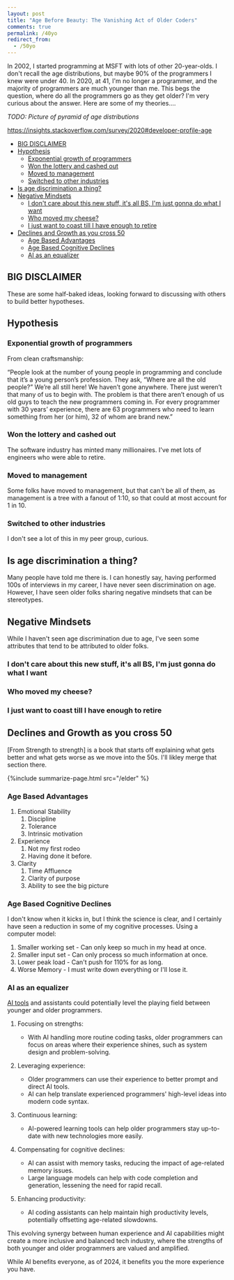 ```yaml
---
layout: post
title: "Age Before Beauty: The Vanishing Act of Older Coders"
comments: true
permalink: /40yo
redirect_from:
  - /50yo
---
```


In 2002, I started programming at MSFT with lots of other 20-year-olds. I don't recall the age distributions, but maybe 90% of the programmers I knew were under 40. In 2020, at 41, I'm no longer a programmer, and the majority of programmers are much younger than me. This begs the question, where do all the programmers go as they get older? I'm very curious about the answer. Here are some of my theories....

_TODO: Picture of pyramid of age distributions_

<https://insights.stackoverflow.com/survey/2020#developer-profile-age>

<!-- prettier-ignore-start -->
<!-- vim-markdown-toc-start -->

- [BIG DISCLAIMER](#big-disclaimer)
- [Hypothesis](#hypothesis)
    - [Exponential growth of programmers](#exponential-growth-of-programmers)
    - [Won the lottery and cashed out](#won-the-lottery-and-cashed-out)
    - [Moved to management](#moved-to-management)
    - [Switched to other industries](#switched-to-other-industries)
- [Is age discrimination a thing?](#is-age-discrimination-a-thing)
- [Negative Mindsets](#negative-mindsets)
    - [I don't care about this new stuff, it's all BS, I'm just gonna do what I want](#i-dont-care-about-this-new-stuff-its-all-bs-im-just-gonna-do-what-i-want)
    - [Who moved my cheese?](#who-moved-my-cheese)
    - [I just want to coast till I have enough to retire](#i-just-want-to-coast-till-i-have-enough-to-retire)
- [Declines and Growth as you cross 50](#declines-and-growth-as-you-cross-50)
    - [Age Based Advantages](#age-based-advantages)
    - [Age Based Cognitive Declines](#age-based-cognitive-declines)
    - [AI as an equalizer](#ai-as-an-equalizer)

<!-- vim-markdown-toc-end -->
<!-- prettier-ignore-end -->

## BIG DISCLAIMER

These are some half-baked ideas, looking forward to discussing with others to build better hypotheses.

## Hypothesis

### Exponential growth of programmers

From clean craftsmanship:

“People look at the number of young people in programming and conclude that it’s a young person’s profession. They ask, “Where are all the old people?” We’re all still here! We haven’t gone anywhere. There just weren’t that many of us to begin with. The problem is that there aren’t enough of us old guys to teach the new programmers coming in. For every programmer with 30 years’ experience, there are 63 programmers who need to learn something from her (or him), 32 of whom are brand new.”

### Won the lottery and cashed out

The software industry has minted many millionaires. I've met lots of engineers who were able to retire.

### Moved to management

Some folks have moved to management, but that can't be all of them, as management is a tree with a fanout of 1:10, so that could at most account for 1 in 10.

### Switched to other industries

I don't see a lot of this in my peer group, curious.

## Is age discrimination a thing?

Many people have told me there is. I can honestly say, having performed 100s of interviews in my career, I have never seen discrimination on age. However, I have seen older folks sharing negative mindsets that can be stereotypes.

## Negative Mindsets

While I haven't seen age discrimination due to age, I've seen some attributes that tend to be attributed to older folks.

### I don't care about this new stuff, it's all BS, I'm just gonna do what I want

### Who moved my cheese?

### I just want to coast till I have enough to retire

## Declines and Growth as you cross 50

[From Strength to strength] is a book that starts off explaining what gets better and what gets worse as we move into the 50s. I'll likley merge that section there.

{%include summarize-page.html src="/elder" %}

### Age Based Advantages

1. Emotional Stability
   1. Discipline
   1. Tolerance
   1. Intrinsic motivation
1. Experience
   1. Not my first rodeo
   1. Having done it before.
1. Clarity
   1. Time Affluence
   1. Clarity of purpose
   1. Ability to see the big picture

### Age Based Cognitive Declines

I don't know when it kicks in, but I think the science is clear, and I certainly have seen a reduction in some of my cognitive processes. Using a computer model:

1. Smaller working set - Can only keep so much in my head at once.
1. Smaller input set - Can only process so much information at once.
1. Lower peak load - Can't push for 110% for as long.
1. Worse Memory - I must write down everything or I'll lose it.

### AI as an equalizer

[AI tools](/ai-coder) and assistants could potentially level the playing field between younger and older programmers.

1. Focusing on strengths:

   - With AI handling more routine coding tasks, older programmers can focus on areas where their experience shines, such as system design and problem-solving.

2. Leveraging experience:

   - Older programmers can use their experience to better prompt and direct AI tools.
   - AI can help translate experienced programmers' high-level ideas into modern code syntax.

3. Continuous learning:

   - AI-powered learning tools can help older programmers stay up-to-date with new technologies more easily.

4. Compensating for cognitive declines:

   - AI can assist with memory tasks, reducing the impact of age-related memory issues.
   - Large language models can help with code completion and generation, lessening the need for rapid recall.

5. Enhancing productivity:
   - AI coding assistants can help maintain high productivity levels, potentially offsetting age-related slowdowns.

This evolving synergy between human experience and AI capabilities might create a more inclusive and balanced tech industry, where the strengths of both younger and older programmers are valued and amplified.

While AI benefits everyone, as of 2024, it benefits you the more experience you have.
